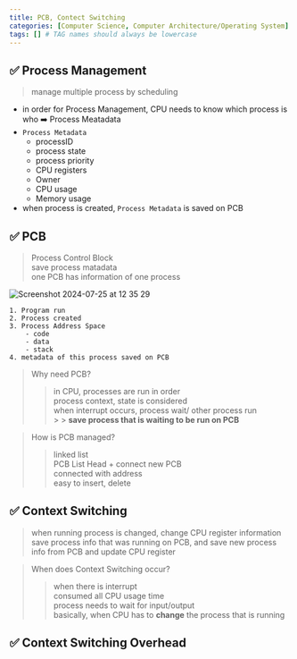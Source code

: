 ```yaml
---
title: PCB, Contect Switching
categories: [Computer Science, Computer Architecture/Operating System]
tags: [] # TAG names should always be lowercase
---
```


## ✅ Process Management

> manage multiple process by scheduling

- in order for Process Management, CPU needs to know which process is who ➡️ Process Meatadata
- `Process Metadata`
  - processID
  - process state
  - process priority
  - CPU registers
  - Owner
  - CPU usage
  - Memory usage
- when process is created, `Process Metadata` is saved on PCB

## ✅ PCB

> Process Control Block <br>
> save process matadata <br>
> one PCB has information of one process <br>

![Screenshot 2024-07-25 at 12 35 29](https://github.com/user-attachments/assets/8fd169ed-a482-4d8b-846a-6f7dbbdc851f)

```T
1. Program run
2. Process created
3. Process Address Space
    - code
    - data
    - stack
4. metadata of this process saved on PCB
```

> Why need PCB?
>
> > in CPU, processes are run in order <br>
> > process context, state is considered <br>
> > when interrupt occurs, process wait/ other process run <br> > > **save process that is waiting to be run on PCB** <br>

> How is PCB managed?
>
> > linked list <br>
> > PCB List Head + connect new PCB <br>
> > connected with address <br>
> > easy to insert, delete <br>

## ✅ Context Switching

> when running process is changed, change CPU register information
> save process info that was running on PCB, and save new process info from PCB and update CPU register

> When does Context Switching occur?
>
> > when there is interrupt <br>
> > consumed all CPU usage time <br>
> > process needs to wait for input/output <br>
> > basically, when CPU has to **change** the process that is running <br>

## ✅ Context Switching Overhead
